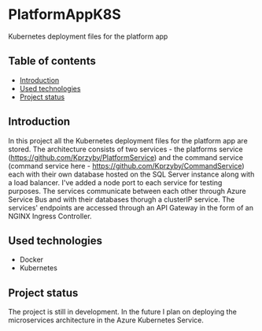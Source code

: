 # PlatformAppK8S
Kubernetes deployment files for the platform app

## Table of contents
* [Introduction](#introduction)
* [Used technologies](#used-technologies)
* [Project status](#project-status)

## Introduction
In this project all the Kubernetes deployment files for the platform app are stored. The architecture consists of two services - the platforms service 
(https://github.com/Kprzyby/PlatformService) and the command service (command service here - https://github.com/Kprzyby/CommandService) each with their own database
hosted on the SQL Server instance along with a load balancer. I've added a node port to each service for testing purposes. The services communicate between each other
through Azure Service Bus and with their databases thorugh a clusterIP service. The services' endpoints are accessed through an API Gateway in the form of an NGINX Ingress
Controller.

## Used technologies
* Docker
* Kubernetes

## Project status
The project is still in development. In the future I plan on deploying the microservices architecture in the Azure Kubernetes Service.

